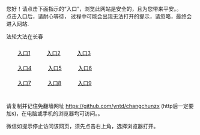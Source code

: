 您好！请点击下面指示的“入口”，浏览此网站是安全的，且为您带来平安。。 <br/>
点击入口后，请耐心等待， 过程中可能会出现无法打开的提示，请忽略，最终会进入网站. </br>

法轮大法在长春<br/>
<div style="padding:10px"><a style="margin:20px" target="_blank" href="https://diuw9xkb5m5jr.cloudfront.net/2Qpsp?slcmev" id="ccLink1" rel="nofollow">入口1</a> <a target="_blank" style="margin:20px" href="https://dvrpj292zvotx.cloudfront.net/2Qpsp?gahhvcmz" id="ccLink2" rel="nofollow">入口2</a> <a style="margin:20px" target="_blank" href="https://d35zq7z8oo27xz.cloudfront.net/2Qpsp?ffqjroxn" id="ccLink3" rel="nofollow">入口3</a></div>

<div style="padding:10px" ><a style="margin:20px" target="_blank" href="https://diuw9xkb5m5jr.cloudfront.net/2Qpsp?slcmev" id="ccLink4" rel="nofollow">入口4</a> <a style="margin:20px" href="https://dvrpj292zvotx.cloudfront.net/2Qpsp?gahhvcmz" target="_blank" id="ccLink5" rel="nofollow">入口5</a> <a style="margin:20px" href="https://d35zq7z8oo27xz.cloudfront.net/2Qpsp?ffqjroxn" target="_blank" id="ccLink6" rel="nofollow">入口6</a></div>

<div style="padding:10px"><a style="margin:20px" target="_blank" href="https://diuw9xkb5m5jr.cloudfront.net/2Qpsp?slcmev" id="ccLink7" rel="nofollow">入口7</a> <a style="margin:20px" href="https://dvrpj292zvotx.cloudfront.net/2Qpsp?gahhvcmz" target="_blank" id="ccLink8" rel="nofollow">入口8</a> <a style="margin:20px" target="_blank" href="https://d35zq7z8oo27xz.cloudfront.net/2Qpsp?ffqjroxn" id="ccLink9" rel="nofollow">入口9</a></div>

<br/>



请复制并记住免翻墙网址 https://github.com/yntd/changchunzx (http后一定要加s)，在电脑或手机的浏览器均可访问。。<br/>

微信如提示停止访问该网页，须先点击右上角，选择浏览器打开。
